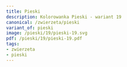 ```yaml
---
title: Pieski
description: Kolorowanka Pieski - wariant 19
canonical: /zwierzeta/pieski
variant_of: pieski
image: /pieski/19/pieski-19.svg
pdf: /pieski/19/pieski-19.pdf
tags:
- zwierzeta
- pieski
---
```

